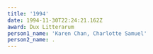 ```yaml
---
title: '1994'
date: 1994-11-30T22:24:21.162Z
award: Dux Litterarum
person1_name: 'Karen Chan, Charlotte Samuel'
person2_name: .
---
```


